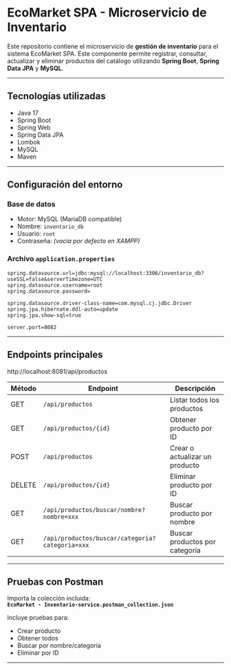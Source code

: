 # EcoMarket SPA - Microservicio de Inventario

Este repositorio contiene el microservicio de **gestión de inventario** para el sistema EcoMarket SPA. Este componente permite registrar, consultar, actualizar y eliminar productos del catálogo utilizando **Spring Boot**, **Spring Data JPA** y **MySQL**.

---

## Tecnologías utilizadas

- Java 17
- Spring Boot
- Spring Web
- Spring Data JPA
- Lombok
- MySQL
- Maven

---

## Configuración del entorno

### Base de datos

- Motor: MySQL (MariaDB compatible)
- Nombre: `inventario_db`
- Usuario: `root`
- Contraseña: *(vacía por defecto en XAMPP)*

### Archivo `application.properties`

```properties
spring.datasource.url=jdbc:mysql://localhost:3306/inventario_db?useSSL=false&serverTimezone=UTC
spring.datasource.username=root
spring.datasource.password=

spring.datasource.driver-class-name=com.mysql.cj.jdbc.Driver
spring.jpa.hibernate.ddl-auto=update
spring.jpa.show-sql=true

server.port=8082
```

---

##  Endpoints principales

http://localhost:8081/api/productos

| Método | Endpoint                                       | Descripción                         |
|--------|------------------------------------------------|-------------------------------------|
| GET    | `/api/productos`                               | Listar todos los productos          |
| GET    | `/api/productos/{id}`                          | Obtener producto por ID             |
| POST   | `/api/productos`                               | Crear o actualizar un producto      |
| DELETE | `/api/productos/{id}`                          | Eliminar producto por ID            |
| GET    | `/api/productos/buscar/nombre?nombre=xxx`      | Buscar producto por nombre          |
| GET    | `/api/productos/buscar/categoria?categoria=xxx`| Buscar productos por categoría      |

---

## Pruebas con Postman

Importa la colección incluida:  
**`EcoMarket - Inventario-service.postman_collection.json`**

Incluye pruebas para:

- Crear producto
- Obtener todos
- Buscar por nombre/categoría
- Eliminar por ID

---
